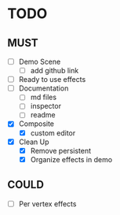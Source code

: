 # TODO

## MUST
- [ ] Demo Scene
  - [ ] add github link
- [ ] Ready to use effects
- [ ] Documentation
  - [ ] md files
  - [ ] inspector
  - [ ] readme
- [x] Composite
  - [x] custom editor
- [x] Clean Up
  - [x] Remove persistent
  - [x] Organize effects in demo 

## COULD

- [ ] Per vertex effects
